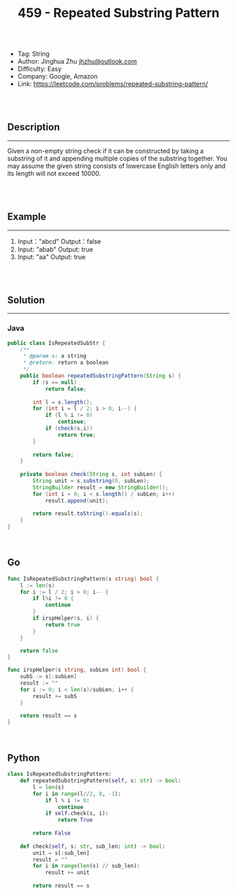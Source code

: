 # <center>459 - Repeated Substring Pattern</center> 



<br></br>

* Tag: String
* Author: Jinghua Zhu <jhzhu@outlook.com>
* Difficulty: Easy
* Company: Google, Amazon
* Link: https://leetcode.com/problems/repeated-substring-pattern/

<br></br>



## Description
----
Given a non-empty string check if it can be constructed by taking a substring of it and appending multiple copies of the substring together. You may assume the given string consists of lowercase English letters only and its length will not exceed 10000.

<br></br>



## Example
----
1. Input："abcd" Output：false
2. Input: "abab" Output: true
3. Input: "aa" Output: true

<br></br>



## Solution
----
### Java
```java
public class IsRepeatedSubStr {
	/**
     * @param s: a string
     * @return: return a boolean
     */
    public boolean repeatedSubstringPattern(String s) {
        if (s == null)
            return false;
        
        int l = s.length();
        for (int i = l / 2; i > 0; i--) {
            if (l % i != 0)
                continue;
            if (check(s,i))
                return true;
        }
        
        return false;
    }
    
    private boolean check(String s, int subLen) {
        String unit = s.substring(0, subLen);
        StringBuilder result = new StringBuilder();
        for (int i = 0; i < s.length() / subLen; i++)
            result.append(unit);
        
        return result.toString().equals(s);
    }
}
```

<br>


## Go
```go
func IsRepeatedSubstringPattern(s string) bool {
	l := len(s)
	for i := l / 2; i > 0; i-- {
		if l%i != 0 {
			continue
		}
		if irspHelper(s, i) {
			return true
		}
	}

	return false
}

func irspHelper(s string, subLen int) bool {
	subS := s[:subLen]
	result := ""
	for i := 0; i < len(s)/subLen; i++ {
		result += subS
	}

	return result == s
}
```

<br>


## Python
```python
class IsRepeatedSubstringPattern:
    def repeatedSubstringPattern(self, s: str) -> bool:
        l = len(s)
        for i in range(l//2, 0, -1):
            if l % i != 0:
                continue
            if self.check(s, i):
                return True
        
        return False
    
    def check(self, s: str, sub_len: int) -> bool:
        unit = s[:sub_len]
        result = ""
        for i in range(len(s) // sub_len):
            result += unit
        
        return result == s
```
